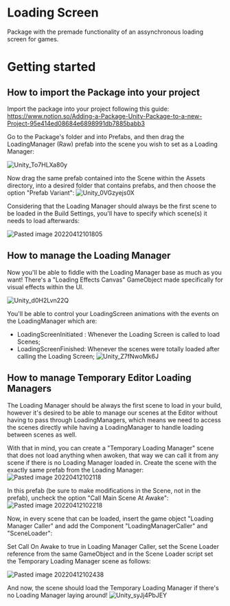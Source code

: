 # Loading Screen

Package with the premade functionality of an assynchronous loading screen for games.

# Getting started
## How to import the Package into your project

Import the package into your project following this guide: https://www.notion.so/Adding-a-Package-Unity-Package-to-a-new-Project-95e414ed08684e6898991db7885babb3

Go to the Package's folder and into Prefabs, and then drag the LoadingManager (Raw) prefab into the scene you wish to set as a Loading Manager:

![Unity_To7HLXa80y](https://user-images.githubusercontent.com/68963406/162973436-33add1ed-5c00-4745-b2ea-2e1fbb4a3a0f.png)

Now drag the same prefab contained into the Scene within the Assets directory, into a desired folder that contains prefabs, and then choose the option "Prefab Variant":
![Unity_0VGzyejs0X](https://user-images.githubusercontent.com/68963406/162973473-4b2d98be-debf-4c98-85b0-3098b1bc8bd5.png)

Considering that the Loading Manager should always be the first scene to be loaded in the Build Settings, you'll have to specify which scene(s) it needs to load afterwards:

![Pasted image 20220412101805](https://user-images.githubusercontent.com/68963406/162973529-e9195c19-e53f-4b67-9998-1a21136983e2.png)

## How to manage the Loading Manager

Now you'll be able to fiddle with the Loading Manager base as much as you want! There's a "Loading Effects Canvas" GameObject made specifically for visual effects within the UI. 

![Unity_d0H2Lvn22Q](https://user-images.githubusercontent.com/68963406/162973560-596e3d28-4c88-4278-8107-de02ff206de9.png)

You'll be able to control your LoadingScreen animations with the events on the LoadingManager which are: 

- LoadingScreenInitiated : Whenever the Loading Screen is called to load Scenes;
- LoadingScreenFinished: Whenever the scenes were totally loaded after calling the Loading Screen;
![Unity_Z7fNwoMk6J](https://user-images.githubusercontent.com/68963406/162973589-49309b46-28c6-46c7-9ee7-b60d52b9453a.png)

## How to manage Temporary Editor Loading Managers

The Loading Manager should be always the first scene to load in your build, however it's desired to be able to manage our scenes at the Editor without having to pass through LoadingManagers, which means we need to access the scenes directly while having a LoadingManager to handle loading between scenes as well.

With that in mind, you can create a "Temporary Loading Manager" scene that does not load anything when awoken, that way we can call it from any scene if there is no Loading Manager loaded in. Create the scene with the exactly same prefab from the Loading Manager:
![Pasted image 20220412102118](https://user-images.githubusercontent.com/68963406/162973782-b80474af-1a6e-4937-92c2-58d724beb972.png)

In this prefab (be sure to make modifications in the Scene, not in the prefab), uncheck the option "Call Main Scene At Awake":
![Pasted image 20220412102218](https://user-images.githubusercontent.com/68963406/162973808-da6e3ecf-9773-4a40-9dd8-91f671566cf3.png)


Now, in every scene that can be loaded, insert the game object "Loading Manager Caller" and add the Component "LoadingManagerCaller" and "SceneLoader":

Set Call On Awake to true in Loading Manager Caller, set the Scene Loader reference from the same GameObject and in the Scene Loader script set the Temporary Loading Manager scene as follows:

![Pasted image 20220412102438](https://user-images.githubusercontent.com/68963406/162973835-93e0ad28-6f67-4c18-8706-5a9fb66ecd1e.png)

And now, the scene should load the Temporary Loading Manager if there's no Loading Manager laying around!
![Unity_syJj4PbJEY](https://user-images.githubusercontent.com/68963406/162974991-1e4c10e6-e062-4b6c-8a42-294cdd93e00d.gif)
